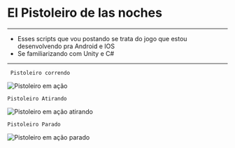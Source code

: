 # El Pistoleiro de las noches
------------------------------------
- Esses scripts que vou postando se trata do jogo que estou desenvolvendo pra Android e IOS
- Se familiarizando com Unity e C#
-------------------------------------------------------------------------------------------
`` Pistoleiro correndo``

![Pistoleiro em ação](https://user-images.githubusercontent.com/87247824/229277284-b8b932a3-160e-4107-84d8-67f735497751.gif)

`` Pistoleiro Atirando ``

![Pistoleiro em ação atirando](https://user-images.githubusercontent.com/87247824/229277691-d11827e9-38a9-4d7c-803a-9131f21b49ec.gif)

`` Pistoleiro Parado ``

![Pistoleiro em ação parado](https://user-images.githubusercontent.com/87247824/229278682-6621fef4-2738-46e3-aa4d-0e4de0c61316.gif)

